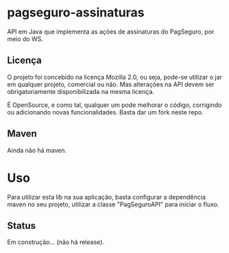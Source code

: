 pagseguro-assinaturas
=====================

API em Java que implementa as ações de assinaturas do PagSeguro, por meio do WS.

Licença
-------

O projeto foi concebido na licença Mozilla 2.0, ou seja, pode-se utilizar o jar em qualquer projeto, comercial ou não. Mas alterações na API devem ser obrigatoriamente disponibilizada na mesma licença.

É OpenSource, e como tal, qualquer um pode melhorar o código, corrigindo ou adicionando novas funcionalidades. Basta dar um fork neste repo.

Maven
-----

Ainda não há maven.
	
Uso
===

Para utilizar esta lib na sua aplicação, basta configurar a dependência maven no seu projeto, utilizar a classe "PagSeguroAPI" para iniciar o fluxo.

Status
------

Em construção... (não há release).
